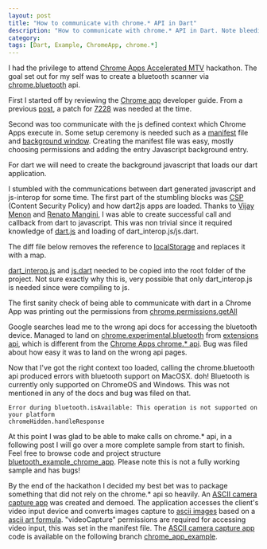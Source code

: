 ```yaml
---
layout: post
title: "How to communicate with chrome.* API in Dart"
description: "How to communicate with chrome.* API in Dart. Note bleeding edge topic, may not apply in the future."
category: 
tags: [Dart, Example, ChromeApp, chrome.*]
---
```


I had the privilege to attend [Chrome Apps Accelerated MTV](https://plus.google.com/+GoogleChromeDevelopers/posts/d8q3ffNhjBE) hackathon. The goal set out for my self was to create a bluetooth scanner via [chrome.bluetooth](http://developer.chrome.com/apps/bluetooth.html) api. 

First I started off by reviewing the [Chrome app](https://developers.google.com/chrome/apps/docs/developers_guide) developer guide. From a previous [post](http://financecoding.github.com/2012/12/09/turning-solar3d-into-a-chrome-app/), a patch for [7228](http://goo.gl/alaAK) was needed at the time. 

Second was too communicate with the js defined context which Chrome Apps execute in. Some setup ceremony is needed such as a [manifest](http://developer.chrome.com/extensions/manifest.html) file and [background window](https://developers.google.com/chrome/apps/docs/background). Creating the manifest file was easy, mostly choosing permissions and adding the entry Javascript background entry. 

<script src="https://gist.github.com/4263547.js"><!-- gist --></script>

For dart we will need to create the background javascript that loads our dart application.

<script src="https://gist.github.com/4263559.js"><!-- gist --></script>

I stumbled with the communications between dart generated javascript and js-interop for some time. The first part of the stumbling blocks was [CSP](http://developer.chrome.com/extensions/contentSecurityPolicy.html) (Content Security Policy) and how dart2js apps are loaded. Thanks to [Vijay Menon](https://plus.google.com/114045999004646044580) and [Renato Mangini](https://plus.google.com/102180419759627664875), I was able to create successful call and callback from dart to javascript. This was non trivial since it required knowledge of [dart.js](https://dart.googlecode.com/svn/branches/bleeding_edge/dart/client/dart.js) and loading of dart_interop.js/js.dart. 

The diff file below removes the reference to [localStorage](http://goo.gl/ojkEW) and replaces it with a map. 

<script src="https://gist.github.com/4263581.js"><!-- gist --></script>

[dart_interop.js](http://goo.gl/oYRFx) and [js.dart](http://goo.gl/g6qq6) needed to be copied into the root folder of the project. Not sure exactly why this is, very possible that only dart_interop.js is needed since were compiling to js. 

<script src="https://gist.github.com/4267476.js"><!-- gist --></script>

The first sanity check of being able to communicate with dart in a Chrome App was printing out the permissions from [chrome.permissions.getAll](https://developer.chrome.com/apps/permissions.html)

<script src="https://gist.github.com/4267502.js"><!-- gist --></script>

Google searches lead me to the wrong api docs for accessing the bluetooth device. Managed to land on [chrome.experimental.bluetooth](http://developer.chrome.com/extensions/experimental.bluetooth.html) from [extensions api](https://developer.chrome.com/extensions/api_index.html), which is different from the [Chrome Apps chrome.* api](http://developer.chrome.com/apps/api_index.html). Bug was filed about how easy it was to land on the wrong api pages. 

Now that I've got the right context too loaded, calling the chrome.bluetooth api produced errors with bluetooth support on MacOSX. doh! Bluetooth is currently only supported on ChromeOS and Windows. This was not mentioned in any of the docs and bug was filed on that. 

```
Error during bluetooth.isAvailable: This operation is not supported on your platform 
chromeHidden.handleResponse
```

At this point I was glad to be able to make calls on chrome.* api, in a following post I will go over a more complete sample from start to finish. Feel free to browse code and project structure [bluetooth_example_chrome_app](http://goo.gl/sDj6i). Please note this is not a fully working sample and has bugs!

By the end of the hackathon I decided my best bet was to package something that did not rely on the chrome.* api so heavily. An [ASCII camera capture app](http://goo.gl/wDnql) was created and demoed. The application accesses the client's video input device and converts images capture to [ascii images](http://en.wikipedia.org/wiki/ASCII_art) based on a [ascii art formula](http://mattmik.com/articles/ascii/ascii.html). "videoCapture" permissions are required for accessing video input, this was set in the manifest file. The [ASCII camera capture app](http://goo.gl/wDnql) code is available on the following branch [chrome_app_example](http://goo.gl/45UDj). 
